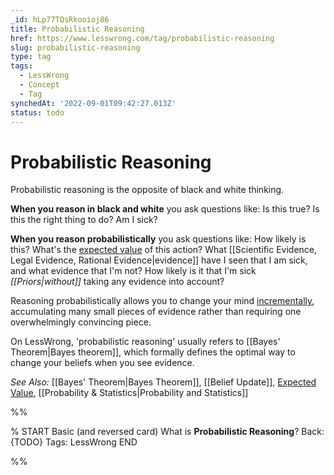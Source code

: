 ```yaml
---
_id: hLp77TQsRkooioj86
title: Probabilistic Reasoning
href: https://www.lesswrong.com/tag/probabilistic-reasoning
slug: probabilistic-reasoning
type: tag
tags:
  - LessWrong
  - Concept
  - Tag
synchedAt: '2022-09-01T09:42:27.013Z'
status: todo
---
```


# Probabilistic Reasoning

Probabilistic reasoning is the opposite of black and white thinking. 

**When you reason in black and white** you ask questions like: Is this true? Is this the right thing to do? Am I sick? 

**When you reason probabilistically** you ask questions like: How likely is this? What's the [expected value](https://forum.effectivealtruism.org/tag/expected-value) of this action? What [[Scientific Evidence, Legal Evidence, Rational Evidence|evidence]] have I seen that I am sick, and what evidence that I'm not? How likely is it that I'm sick *[[Priors|without]]* taking any evidence into account?

Reasoning probabilistically allows you to change your mind [incrementally](https://www.lesswrong.com/posts/627DZcvme7nLDrbZu/update-yourself-incrementally), accumulating many small pieces of evidence rather than requiring one overwhelmingly convincing piece.

On LessWrong, 'probabilistic reasoning' usually refers to [[Bayes' Theorem|Bayes theorem]], which formally defines the optimal way to change your beliefs when you see evidence. 

*See Also:* [[Bayes' Theorem|Bayes Theorem]], [[Belief Update]], [Expected Value](https://forum.effectivealtruism.org/tag/expected-value), [[Probability & Statistics|Probability and Statistics]]


%%

% START
Basic (and reversed card)
What is **Probabilistic Reasoning**?
Back: {TODO}
Tags: LessWrong
END
<!--ID: 1663156980609-->


%%
	
